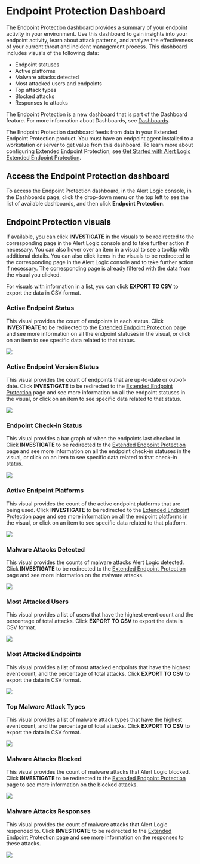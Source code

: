 # Endpoint Protection Dashboard

The Endpoint Protection dashboard provides a summary of your endpoint activity in your environment. Use this dashboard to gain insights into your endpoint activity, learn about attack patterns, and analyze the effectiveness of your current threat and incident management process.  This dashboard includes visuals of the following data:

* Endpoint statuses
* Active platforms
* Malware attacks detected
* Most attacked users and endpoints
* Top attack types
* Blocked attacks
* Responses to attacks

The Endpoint Protection is a new dashboard that is part of the Dashboard feature. For more information about Dashboards, see [Dashboards](../dashboards.md).

The Endpoint Protection dashboard feeds from data in your Extended Endpoint Protection product. You must have an endpoint agent installed to a workstation or server to get value from this dashboard. To learn more about configuring Extended Endpoint Protection, see [Get Started with Alert Logic Extended Endpoint Protection](../../get-started/endpoint-protection.md).

## Access the Endpoint Protection dashboard

To access the Endpoint Protection dashboard, in the Alert Logic console, in the Dashboards page, click the drop-down menu on the top left to see the list of available dashboards, and then click **Endpoint Protection**.

## Endpoint Protection visuals

If available, you can click **INVESTIGATE** in the visuals to be redirected to the corresponding page in the Alert Logic console and to take further action if necessary. You can also hover over an item in a visual to see a tooltip with additional details. You can also click items in the visuals to be redirected to the corresponding page in the Alert Logic console and to take further action if necessary.  The corresponding page is already filtered with the data from the visual you clicked.

For visuals with information in a list, you can click **EXPORT TO CSV** to export the data in CSV  format.

### Active Endpoint Status

This visual provides the count of endpoints in each status. Click **INVESTIGATE** to be redirected to the [Extended Endpoint Protection](../../get-started/endpoint-protection.md) page and see more information on all the endpoint statuses in the visual, or click on an item to see specific data related to that status.

![](../../Resources/Images/dashboard/endpoint/active-endpoint-status.png)

### Active Endpoint Version Status

This visual provides the count of endpoints that are up-to-date or out-of-date. Click **INVESTIGATE** to be redirected to the [Extended Endpoint Protection](../../get-started/endpoint-protection.md) page and see more information on all the endpoint statuses in the visual, or click on an item to see specific data related to that status.

![](../../Resources/Images/dashboard/endpoint/active-endpoint-version-status.png)

### Endpoint Check-in Status

This visual provides a bar graph of when the endpoints last checked in. Click **INVESTIGATE** to be redirected to the [Extended Endpoint Protection](../../get-started/endpoint-protection.md) page and see more information on all the endpoint check-in statuses in the visual, or click on an item to see specific data related to that check-in status.

![](../../Resources/Images/dashboard/endpoint/endpoint-checkin-status.png)

### Active Endpoint Platforms

This visual provides the count of the active endpoint platforms that are being used. Click **INVESTIGATE** to be redirected to the [Extended Endpoint Protection](../../get-started/endpoint-protection.md) page and see more information on all the endpoint platforms in the visual, or click on an item to see specific data related to that platform.

![](../../Resources/Images/dashboard/endpoint/active-endpoint-platforms.png)

### Malware Attacks Detected

This visual provides the counts of malware attacks Alert Logic detected. Click **INVESTIGATE** to be redirected to the  [Extended Endpoint Protection](../../get-started/endpoint-protection.md) page and see more information on the malware attacks.

![](../../Resources/Images/dashboard/endpoint/malware-attacks-detected.png)

### Most Attacked Users

This visual provides a list of users that have the highest event count and the percentage of total attacks. Click **EXPORT TO CSV** to export the data in CSV format.

![](../../Resources/Images/dashboard/endpoint/most-attacked-users.png)

### Most Attacked Endpoints

This visual provides a list of most attacked endpoints that have the highest event count, and the percentage of total attacks. Click **EXPORT TO CSV** to export the data in CSV format.

![](../../Resources/Images/dashboard/endpoint/most-attacked-endpoints.png)

### Top Malware Attack Types

This visual provides a list of malware attack types that have the highest event count, and the percentage of total attacks. Click **EXPORT TO CSV** to export the data in CSV format.

![](../../Resources/Images/dashboard/endpoint/top-malware-attack-types.png)

### Malware Attacks Blocked

This visual provides the count of malware attacks that Alert Logic blocked. Click **INVESTIGATE** to be redirected to the [Extended Endpoint Protection](../../get-started/endpoint-protection.md) page to see more information on the blocked attacks.

![](../../Resources/Images/dashboard/endpoint/malware-attacks-blocked.png)

### Malware Attacks Responses

This visual provides the count of malware attacks that Alert Logic responded to. Click **INVESTIGATE** to be redirected to the [Extended Endpoint Protection](../../get-started/endpoint-protection.md) page and see more information on the responses to these attacks.

![](../../Resources/Images/dashboard/endpoint/malware-attack-responses.png)
